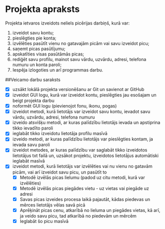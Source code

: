 # Projekta apraksts
Projekta ietvaros izveidots neliels picērijas darbiņš, kurā var: 
1. izveidot savu kontu;
2. pieslēgties pie konta;
3. izvēlēties pasūtīt vienu no gatavajām picām vai savu izveidot picu;
4. saņemt picas pasūtījumu;
5. apskatīties visas pasūtāmās picas;
6. rediģēt savu profilu, mainot savu vārdu, uzvārdu, adresi, telefona numuru un konta paroli;
7. Iespēja izlogoties un arī programmas darbu.

##Veicamo darbu saraksts
- [x] uzsākt lokālā projekta versionēšanu ar Git un savienot ar GitHub
- [x] izveidot GUI logu, kurā var izveidot kontu, pieslēgties jau esošajam un beigt projekta darbu
- [x] noformēt GUI logu (pievienojot fonu, ikonu, pogas)
- [x] izveidot metodi, kurā lietotājs var izveidot savu kontu, ievadot savu vārdu, uzvārdu, adresi, telefona numuru
- [x] izveido atsvišķu metodi, ar kuras palīdzību lietotājs ievada un apstiprina tikko ievadīto paroli
- [x] ieglabāt tikko izveidotu lietotāja profilu masīvā
- [x] izveido metodi, ar kuras palīdzību lietotājs var pieslēgties kontam, ja ievada savu paroli 
- [x] izveidot metodes, ar kuras palīdzību var saglabāt tikko izveidotos lietotājus txt failā un, uzsākot projektu, izveidotos lietotājus automātiski ieglabāt masīvā
- [x] izveidot metodi, kurā lietotājs var izvēlēties vai nu vienu no gatavām picām, vai arī izveidot savu picu, un pasūtīt to
    - [x] Metodē izvēlās picas lielumu (padod uz citu metodi, kurā var izvēlēties)
    - [x] Metodē izvēlās picas piegādes vietu - uz vietas vai piegāde uz adresi
    - [x] Savas picas izveides procesa laikā pajautāt, kādas piedevas un mērces lietotājs vēlas savā picā
    - [x] Aprēķināt picas cenu, atkarībā no lieluma un piegādes vietas, kā arī, ja veido savu picu, tad atkarībā no piedevām un mērcēm
    - [x] Ieglabāt šo picu masīvā
